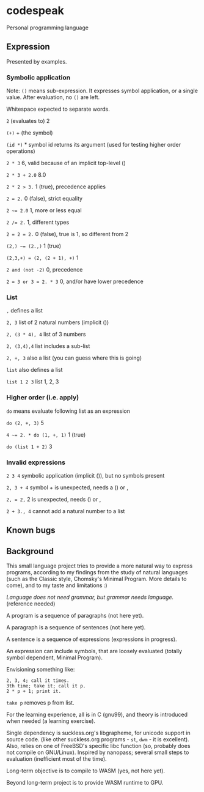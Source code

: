 # codespeak
Personal programming language

## Expression

Presented by examples.

### Symbolic application

Note: `()` means sub-expression.
It expresses symbol application, or a single value.
After evaluation, no `()` are left.

Whitespace expected to separate words.

`2` (evaluates to) 2

`(+)` + (the symbol)

`(id *)` * symbol id returns its argument (used for testing higher order operations)

`2 * 3` 6, valid because of an implicit top-level ()

`2 * 3 + 2.0` 8.0 

`2 * 2 > 3.` 1 (true), precedence applies

`2 = 2.` 0 (false), strict equality

`2 ~= 2.0` 1, more or less equal

`2 /= 2.` 1, different types

`2 = 2 = 2.` 0 (false), true is 1, so different from 2

`(2,) ~= (2.,)` 1 (true)

`(2,3,+) = (2, (2 + 1), +)` 1

`2 and (not -2)` 0, precedence

`2 = 3 or 3 = 2. * 3` 0, and/or have lower precedence

### List

`,` defines a list

`2, 3` list of 2 natural numbers (implicit ())

`2, (3 * 4), 4` list of 3 numbers

`2, (3,4),4` list includes a sub-list

`2, +, 3` also a list (you can guess where this is going)

`list` also defines a list

`list 1 2 3` list 1, 2, 3

### Higher order (i.e. apply)

`do` means evaluate following list as an expression

`do (2, +, 3)` 5

`4 ~= 2. * do (1, +, 1)` 1 (true)

`do (list 1 + 2)` 3

### Invalid expressions

`2 3 4` symbolic application (implicit ()), but no symbols present

`2, 3 + 4` symbol + is unexpected, needs a () or ,

`2, = 2,` 2 is unexpected, needs () or ,

`2 + 3., 4` cannot add a natural number to a list

## Known bugs


## Background

This small language project tries to provide a more natural way to express programs, 
according to my findings from the study of natural languages 
(such as the Classic style, Chomsky's Minimal Program. More details to come),
and to my taste and limitations :)

*Language does not need grammar, but grammar needs language.* (reference needed)

A program is a sequence of paragraphs (not here yet).

A paragraph is a sequence of sentences (not here yet).

A sentence is a sequence of expressions (expressions in progress).

An expression can include symbols, that are loosely evaluated (totally symbol dependent, Minimal Program).

Envisioning something like:

```
2, 3, 4; call it times. 
3th time; take it; call it p. 
2 * p + 1; print it.
```

`take p` removes p from list.

For the learning experience, all is in C (gnu99), and theory is introduced when needed (a learning exercise).

Single dependency is suckless.org's libgrapheme, for unicode support in source code.
(like other suckless.org programs - `st`, `dwm` - it is excellent).
Also, relies on one of FreeBSD's specific libc function (so, probably does not compile on GNU/Linux).
Inspired by nanopass; several small steps to evaluation (inefficient most of the time).

Long-term objective is to compile to WASM (yes, not here yet).

Beyond long-term project is to provide WASM runtime to GPU.


